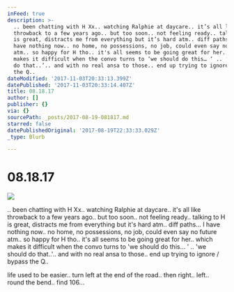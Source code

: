 ```yaml
---
inFeed: true
description: >-
  .. been chatting with H Xx.. watching Ralphie at daycare.. it’s all like
  throwback to a few years ago.. but too soon.. not feeling ready.. talking to H
  is great, distracts me from everything but it’s hard atm.. diff paths... I
  have nothing now.. no home, no possessions, no job, could even say no future
  atm.. so happy for H tho.. it's all seems to be going great for her.. which
  makes it difficult when the convo turns to ‘we should do this… ‘ .. ‘we should
  do that..’.. and with no real ansa to those.. end up trying to ignore / bypass
  the Q.. 
dateModified: '2017-11-03T20:33:13.399Z'
datePublished: '2017-11-03T20:33:14.407Z'
title: 08.18.17
author: []
publisher: {}
via: {}
sourcePath: _posts/2017-08-19-081817.md
starred: false
datePublishedOriginal: '2017-08-19T22:33:33.029Z'
_type: Blurb

---
```

# 08.18.17
![](https://the-grid-user-content.s3-us-west-2.amazonaws.com/a4a101cb-9582-40c2-9fa0-3662288d7137.png)

.. been chatting with H Xx.. watching Ralphie at daycare.. it's all like throwback to a few years ago.. but too soon.. not feeling ready.. talking to H is great, distracts me from everything but it's hard atm.. diff paths... I have nothing now.. no home, no possessions, no job, could even say no future atm.. so happy for H tho.. it's all seems to be going great for her.. which makes it difficult when the convo turns to 'we should do this... ' .. 'we should do that..'.. and with no real ansa to those.. end up trying to ignore / bypass the Q.. 

life used to be easier.. turn left at the end of the road.. then right.. left.. round the bend.. find 106...